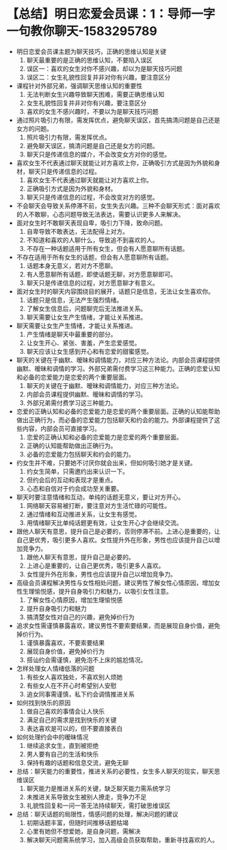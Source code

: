 # 【总结】明日恋爱会员课：1：导师一字一句教你聊天-1583295789

-   明日恋爱会员课主题为聊天技巧，正确的思维认知是关键
    1.  聊天最重要的是正确的思维认知，不要陷入误区
    2.  误区一：喜欢的女生对你不感兴趣，却以为是聊天技巧问题
    3.  误区二：女生礼貌性回复并非对你有兴趣，要注意区分
-   课程针对外部兄弟，强调聊天思维认知的重要性
    1.  无法判断女生兴趣导致聊天困难，需要正确思维认知
    2.  女生礼貌性回复并非对你有兴趣，要注意区分
    3.  喜欢的女生不感兴趣时，不要以为是聊天技巧问题
-   通过照片吸引力有限，需发挥优点，避免聊天误区，首先搞清问题是自己还是女方的问题。
    1.  照片吸引力有限，需发挥优点。
    2.  避免聊天误区，搞清问题是自己还是女方的问题。
    3.  聊天只是传递信息的媒介，不会改变女方对你的感觉。
-   喜欢女生不代表通过聊天就能让对方喜欢上你，正确吸引方式是因为外貌和身材，聊天只是传递信息的过程。
    1.  喜欢女生不代表通过聊天就能让对方喜欢上你。
    2.  正确吸引方式是因为外貌和身材。
    3.  聊天只是传递信息的过程，不会改变对方的感觉。
-   不会聊天会导致关系停滞不前，女生失去兴趣。三种不会聊天形式：面对喜欢的人不敢聊，心态问题导致无法表达，需要认识更多人来解决。
-   面对女生时不敢聊天表现自卑，吸引力下降，致命问题。
    1.  自卑导致不敢表达，无法配得上对方。
    2.  不知道和喜欢的人聊什么，导致追不到喜欢的人。
    3.  不存在一种话题适用于所有女生，但会有人愿意聊所有话题。
-   不存在适用于所有女生的话题，但会有人愿意聊所有话题。
    1.  话题本身无意义，若对方不愿聊。
    2.  有人愿意聊所有话题，即使话题无聊，对方愿意聊即可。
    3.  聊天只是传递信息的过程，对方愿意聊才有意义。
-   面对女生时的聊天内容围绕目的展开，话题只是信息，无法让女生喜欢你。
    1.  话题只是信息，无法产生强烈情绪。
    2.  了解女生信息后，问题聊完后无法推进关系。
    3.  聊天需要让女生产生情绪，才能让关系推进。
-   聊天需要让女生产生情绪，才能让关系推进。
    1.  产生情绪是聊天中最重要的部分。
    2.  让女生开心、紧张、害羞，产生恋爱感觉。
    3.  聊天应该让女生感到开心和有恋爱的甜蜜感觉。
-   聊天的关键在于幽默、暧昧和调情能力，对应三种方法论。内部会员课程提供幽默、暧昧和调情的学习。外部兄弟需付费学习这三种能力。正确的恋爱认知和必备的恋爱能力是恋爱的两个重要层面。
    1.  聊天的关键在于幽默、暧昧和调情能力，对应三种方法论。
    2.  内部会员课程提供幽默、暧昧和调情的学习。
    3.  外部兄弟需付费学习这三种能力。
-   恋爱的正确认知和必备的恋爱能力是恋爱的两个重要层面。正确的认知能帮助做出正确行为，而必备的恋爱能力包括聊天和约会的能力。外部课程提供了这些内容，内部会员可直接学习。
    1.  恋爱的正确认知和必备的恋爱能力是恋爱的两个重要层面。
    2.  正确的认知能帮助做出正确行为。
    3.  必备的恋爱能力包括聊天和约会的能力。
-   约女生并不难，只要她不讨厌你就会出来，但如何吸引她才是关键。
    1.  约女生简单，只需邀约出来认识一下。
    2.  但约会后的互动和表现才是重点。
    3.  心态和自信对于约会成功至关重要。
-   聊天时要注意情绪和互动，单纯的话题无意义，要让对方开心。
    1.  网络聊天容易被打断，要注意对方生活忙碌的可能性。
    2.  通过情绪和互动推进关系，让女生有感觉。
    3.  用情绪聊天比单纯话题更有效，让女生开心才会继续交流。
-   跟他人聊天有意思，提升自己是必要的，否则停滞不前。上进心是重要的，让自己更优秀，吸引更多人喜欢。女性提升外在形象，男性也应该提升自己以增加竞争力。
    1.  跟他人聊天有意思，提升自己是必要的。
    2.  上进心是重要的，让自己更优秀，吸引更多人喜欢。
    3.  女性提升外在形象，男性也应该提升自己以增加竞争力。
-   高级会员课程解决男性与女性相处问题，建议男性了解女性心情原因，增加女性生理愉悦感，提升自身吸引力和魅力，以吸引女性注意。
    1.  了解女性心情原因，增加生理愉悦感
    2.  提升自身吸引力和魅力
    3.  搞清楚女性对自己的兴趣，避免掉价行为
-   追求女性需谨慎暴露喜欢，建议男性不要索要结果，而是展现自身价值，避免掉价行为。
    1.  谨慎暴露喜欢，不要索要结果
    2.  展现自身价值，避免掉价行为
    3.  搭讪约会需谨慎，避免泡不上床的尴尬情况。
-   怎样处理女人情绪低落的问题
    1.  有些女人喜欢独处，不喜欢别人烦她
    2.  有些女人在不开心时希望别人安慰
    3.  追女同事需谨慎，私下约会调情推进关系
-   如何找到快乐的原因
    1.  做自己喜欢的事情会让人快乐
    2.  满足自己的需求是找到快乐的关键
    3.  表达喜欢是可以的，但不要直接表白
-   如何处理约会中的暧昧情况
    1.  继续追求女生，直到被拒绝
    2.  男人要有自己的生活和快乐
    3.  保持有趣的话题和信息交流，避免无聊
-   总结：聊天能力的重要性，推进关系的必要性，女生多人聊天的现实，聊天思维误区
    1.  聊天能力是推进关系的关键，缺乏聊天能力需系统学习
    2.  未推进关系导致女生被别人撩走，竞争力不足
    3.  礼貌性回复和一问一答无法持续聊天，需打破思维误区
-   总结：聊天话题的局限性，情感问题的处理，解决问题的建议
    1.  初期话题丰富，但随时间推移话题枯竭
    2.  心里有她但不想爱她，是自身问题，需解决
    3.  解决聊天问题需系统学习，加入高级会员获取帮助，重新寻找喜欢的人。